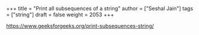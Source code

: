 +++
title = "Print all subsequences of a string"
author = ["Seshal Jain"]
tags = ["string"]
draft = false
weight = 2053
+++

<https://www.geeksforgeeks.org/print-subsequences-string/>
